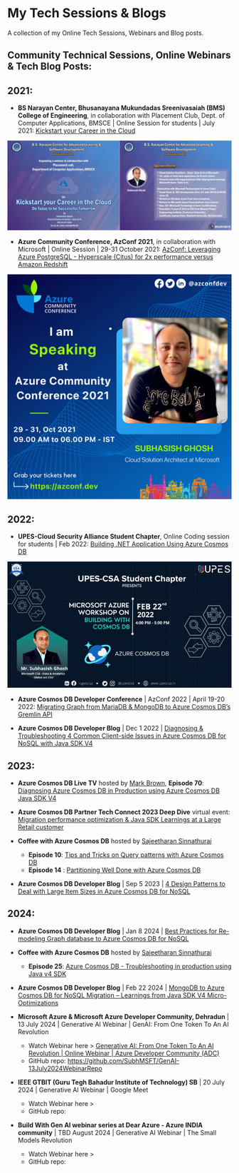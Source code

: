 # My Tech Sessions & Blogs
A collection of my Online Tech Sessions, Webinars and Blog posts.

## Community Technical Sessions, Online Webinars & Tech Blog Posts:

## 2021: 
- **BS Narayan Center, Bhusanayana Mukundadas Sreenivasaiah (BMS) College of Engineering**, in collaboration with Placement Club, Dept. of Computer Applications, BMSCE | Online Session for students | July 2021:
[Kickstart your Career in the Cloud](https://www.youtube.com/watch?v=rjk6DOpatdQ)
<img src="images/BMS-CollegeofEngg1.jpeg" width="800">

- **Azure Community Conference, AzConf 2021**, in collaboration with Microsoft | Online Session | 29-31 October 2021:
[AzConf: Leveraging Azure PostgreSQL - Hyperscale (Citus) for 2x performance versus Amazon Redshift](https://www.youtube.com/watch?v=Y13t-VPiZyY)
<img src="images/SubhasishGhosh.png" width="800">

## 2022:
- **UPES-Cloud Security Alliance Student Chapter**, Online Coding session for students | Feb 2022:
[Building .NET Application Using Azure Cosmos DB](https://www.youtube.com/watch?v=MWeBGMpJfwY)
<img src="images/UPES-CSA_StuChapter2022.jpg" width="600">

- **Azure Cosmos DB Developer Conference** | AzConf 2022 | April 19-20 2022:
[Migrating Graph from MariaDB & MongoDB to Azure Cosmos DB’s Gremlin API](https://www.youtube.com/watch?v=ltoRiyHSCwo)


- **Azure Cosmos DB Developer Blog** | Dec 1 2022 | [Diagnosing & Troubleshooting 4 Common Client-side Issues in Azure Cosmos DB for NoSQL with Java SDK V4](https://devblogs.microsoft.com/cosmosdb/java-sdk-v4-diagnostics/)

## 2023:
- **Azure Cosmos DB Live TV** hosted by [Mark Brown](https://www.linkedin.com/in/markjbrown1/), **Episode 70**: [Diagnosing Azure Cosmos DB in Production using Azure Cosmos DB Java SDK V4](https://www.youtube.com/watch?v=gaoVMjiFqwE)

- **Azure Cosmos DB Partner Tech Connect 2023 Deep Dive** virtual event: [Migration performance optimization & Java SDK Learnings at a Large Retail customer](https://www.youtube.com/watch?v=zMl_IboOn3s&t=2471s)  

- **Coffee with Azure Cosmos DB** hosted by [Sajeetharan Sinnathurai](https://www.linkedin.com/in/sajeetharan/)
    - **Episode 10**: [Tips and Tricks on Query patterns with Azure Cosmos DB](https://www.youtube.com/watch?v=_ZmV7twEMFA)
    - **Episode 14** : [Partitioning Well Done with Azure Cosmos DB](https://www.youtube.com/watch?v=h__iJ3tideU)

- **Azure Cosmos DB Developer Blog** | Sep 5 2023 | [4 Design Patterns to Deal with Large Item Sizes in Azure Cosmos DB for NoSQL](https://devblogs.microsoft.com/cosmosdb/4-design-patterns-to-deal-with-large-item-sizes/)

## 2024:
- **Azure Cosmos DB Developer Blog** | Jan 8 2024 | [Best Practices for Re-modeling Graph database to Azure Cosmos DB for NoSQL](https://devblogs.microsoft.com/cosmosdb/best-practices-for-re-modeling-graph-database-to-azure-cosmos-db-for-nosql/)

- **Coffee with Azure Cosmos DB** hosted by [Sajeetharan Sinnathurai](https://www.linkedin.com/in/sajeetharan/)
    - **Episode 25**: [Azure Cosmos DB - Troubleshooting in production using Java v4 SDK](https://www.youtube.com/watch?v=DmvkeZ4hE10)
 
- **Azure Cosmos DB Developer Blog** | Feb 22 2024 | [MongoDB to Azure Cosmos DB for NoSQL Migration – Learnings from Java SDK V4 Micro-Optimizations](https://devblogs.microsoft.com/cosmosdb/mongodb-to-azure-cosmos-db-for-nosql-migration-learnings-from-java-sdk-v4-micro-optimizations/)

- **Microsoft Azure & Microsoft Azure Developer Community, Dehradun** | 13 July 2024 | Generative AI Webinar | GenAI: From One Token To An AI Revolution <br>
  - Watch Webinar here > [Generative AI: From One Token To An AI Revolution | Online Webinar | Azure Developer Community (ADC)](https://www.youtube.com/watch?v=MDtaY-Lrrcw) <br>
  - GitHub repo: https://github.com/SubhMSFT/GenAI-13July2024WebinarRepo
 
- **IEEE GTBIT (Guru Tegh Bahadur Institute of Technology) SB** | 20 July 2024 | Generative AI Webinar | Google Meet <br>
  - Watch Webinar here > <coming> <br>
  - GitHub repo: <coming>

- **Build With Gen AI webinar series at Dear Azure - Azure INDIA community** | TBD August 2024 | Generative AI Webinar | The Small Models Revolution <br>
  - Watch Webinar here > <coming> <br>
  - GitHub repo: <coming>
